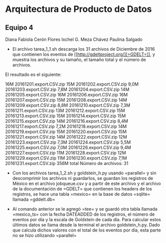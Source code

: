 # Arquitectura de Producto de Datos

## Equipo 4

Diana Fabiola Cerón Flores
Ixchel G. Meza Chávez
Paulina Salgado

- El archivo tarea_1_1.sh descarga los 31 archivos de Diciembre de 2016 que contienen los eventos de [[http://gdeltproject.org/][=GDELT=]], y muestra los archivos y su tamaño, el tamaño total y el número de archivos.

El resultado es el siguiente:

16M	20161201.export.CSV.zip
15M	20161202.export.CSV.zip
9,0M	20161203.export.CSV.zip
7,8M	20161204.export.CSV.zip
14M	20161205.export.CSV.zip
16M	20161206.export.CSV.zip
16M	20161207.export.CSV.zip
15M	20161208.export.CSV.zip
14M	20161209.export.CSV.zip
8,8M	20161210.export.CSV.zip
7,3M	20161211.export.CSV.zip
13M	20161212.export.CSV.zip
15M	20161213.export.CSV.zip
15M	20161214.export.CSV.zip
15M	20161215.export.CSV.zip
14M	20161216.export.CSV.zip
8,4M	20161217.export.CSV.zip
7,2M	20161218.export.CSV.zip
14M	20161219.export.CSV.zip
15M	20161220.export.CSV.zip
15M	20161221.export.CSV.zip
14M	20161222.export.CSV.zip
12M	20161223.export.CSV.zip
7,3M	20161224.export.CSV.zip
5,5M	20161225.export.CSV.zip
7,0M	20161226.export.CSV.zip
9,4M	20161227.export.CSV.zip
11M	20161228.export.CSV.zip
12M	20161229.export.CSV.zip
11M	20161230.export.CSV.zip
7,1M	20161231.export.CSV.zip
356M	total
Número de archivos: 31

- Con los archivos tarea_1_2.sh y goldstein_h.py usando =parallel= y sin descomprimir los archivos ni guardarlos, se guardan los registros de México en el archivo jobqueue.csv y a partir de este archivo y el archivo de la documentación de =GDELT= que contienen los headers de los registros, se hace una tabla =mexico= en la base de datos =sqlite= llamada =gddelt.db= 

- Al comando anterior se le agregó =tee= y se guardó otra tabla llamada =mexico_ts= con la fecha DATEADDED de los registros, el número de eventos por día y la escala de Goldstein de cada día. Para calcular estos últimos datos se llama desde la terminal el archivo goldstein_h.py. Dado que calcula dichos valores con el total de los eventos por día, esta parte no se hizo utilizando =parallel=
